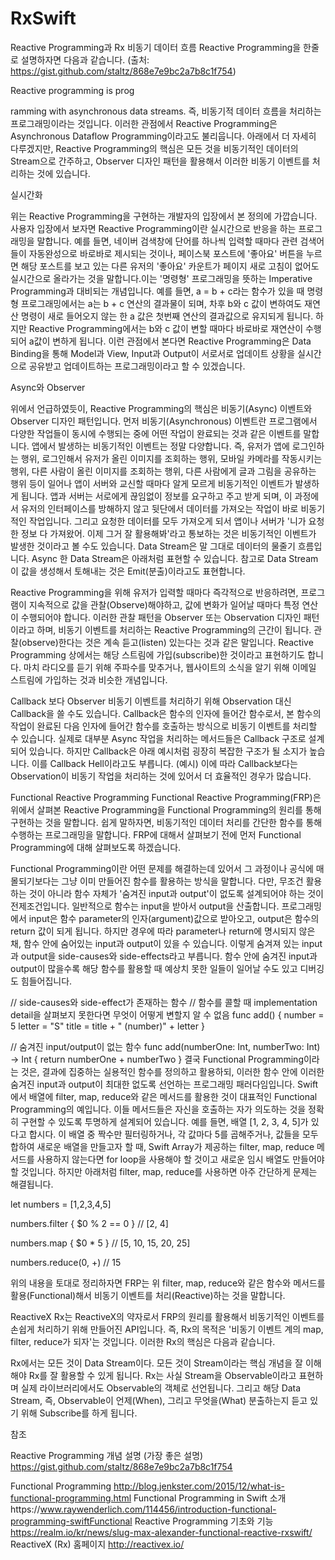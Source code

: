 # RxSwift




Reactive Programming과 Rx
비동기 데이터 흐름
Reactive Programming을 한줄로 설명하자면 다음과 같습니다. 
(출처: https://gist.github.com/staltz/868e7e9bc2a7b8c1f754)

Reactive programming is prog

ramming with asynchronous data streams.
즉, 비동기적 데이터 흐름을 처리하는 프로그래밍이라는 것입니다. 이러한 관점에서 Reactive Programming은 Asynchronous Dataflow Programming이라고도 불리웁니다. 아래에서 더 자세히 다루겠지만, Reactive Programming의 핵심은 모든 것을 비동기적인 데이터의 Stream으로 간주하고, Observer 디자인 패턴을 활용해서 이러한 비동기 이벤트를 처리하는 것에 있습니다.

실시간화

위는 Reactive Programming을 구현하는 개발자의 입장에서 본 정의에 가깝습니다. 
사용자 입장에서 보자면 Reactive Programming이란 실시간으로 반응을 하는 프로그래밍을 말합니다. 예를 들면, 네이버 검색창에 단어를 하나씩 입력할 때마다 관련 검색어들이 자동완성으로 바로바로 제시되는 것이나, 페이스북 포스트에 '좋아요' 버튼을 누르면 해당 포스트를 보고 있는 다른 유저의 '좋아요' 카운트가 페이지 새로 고침이 없어도 실시간으로 올라가는 것을 말합니다.이는 '명령형' 프로그래밍을 뜻하는 Imperative Programming과 대비되는 개념입니다. 예를 들면, a = b + c라는 함수가 있을 때 명령형 프로그래밍에서는 a는 b + c 연산의 결과물이 되며, 차후 b와 c 값이 변하여도 재연산 명령이 새로 들어오지 않는 한 a 값은 첫번째 연산의 결과값으로 유지되게 됩니다. 하지만 Reactive Programming에서는 b와 c 값이 변할 때마다 바로바로 재연산이 수행되어 a값이 변하게 됩니다.
이런 관점에서 본다면 Reactive Programming은 Data Binding을 통해 Model과 View, Input과 Output이 서로서로 업데이트 상황을 실시간으로 공유받고 업데이트하는 프로그래밍이라고 할 수 있겠습니다.

Async와 Observer

위에서 언급하였듯이, Reactive Programming의 핵심은 비동기(Async) 이벤트와 Observer 디자인 패턴입니다. 
먼저 비동기(Asynchronous) 이벤트란 프로그램에서 다양한 작업들이 동시에 수행되는 중에 어떤 작업이 완료되는 것과 같은 이벤트를 말합니다. 앱에서 발생하는 비동기적인 이벤트는 정말 다양합니다. 즉, 유저가 앱에 로그인하는 행위, 로그인해서 유저가 올린 이미지를 조회하는 행위, 모바일 카메라를 작동시키는 행위, 다른 사람이 올린 이미지를 조회하는 행위, 다른 사람에게 글과 그림을 공유하는 행위 등이 일어나 앱이 서버와 교신할 때마다 알게 모르게 비동기적인 이벤트가 발생하게 됩니다. 
앱과 서버는 서로에게 끊임없이 정보를 요구하고 주고 받게 되며, 이 과정에서 유저의 인터페이스를 방해하지 않고 뒷단에서 데이터를 가져오는 작업이 바로 비동기적인 작업입니다. 그리고 요청한 데이터를 모두 가져오게 되서 앱이나 서버가 '니가 요청한 정보 다 가져왔어. 이제 그거 잘 활용해봐'라고 통보하는 것은 비동기적인 이벤트가 발생한 것이라고 볼 수도 있습니다.
Data Stream은 말 그대로 데이터의 물줄기 흐름입니다. Async 한 Data Stream은 아래처럼 표현할 수 있습니다. 참고로 Data Stream이 값을 생성해서 토해내는 것은 Emit(분출)이라고도 표현합니다.

Reactive Programming을 위해 유저가 입력할 때마다 즉각적으로 반응하려면, 프로그램이 지속적으로 값을 관찰(Observe)해야하고, 값에 변화가 일어날 때마다 특정 연산이 수행되어야 합니다. 이러한 관찰 패턴을 Observer 또는 Observation 디자인 패턴이라고 하며, 비동기 이벤트를 처리하는 Reactive Programming의 근간이 됩니다.
관찰(observe)한다는 것은 계속 듣고(listen) 있는다는 것과 같은 말입니다. Reactive Programming 상에서는 해당 스트림에 가입(subscribe)한 것이라고 표현하기도 합니다. 마치 라디오를 듣기 위해 주파수를 맞추거나, 웹사이트의 소식을 알기 위해 이메일 스트림에 가입하는 것과 비슷한 개념입니다.

Callback 보다 Observer
비동기 이벤트를 처리하기 위해 Observation 대신 Callback을 쓸 수도 있습니다. Callback은 함수의 인자에 들어간 함수로서, 본 함수의 작업이 완료된 다음 인자에 들어간 함수를 호출하는 방식으로 비동기 이벤트를 처리할 수 있습니다. 실제로 대부분 Async 작업을 처리하는 메서드들은 Callback 구조로 설계되어 있습니다. 하지만 Callback은 아래 예시처럼 굉장히 복잡한 구조가 될 소지가 높습니다. 이를 Callback Hell이라고도 부릅니다.
(예시)
이에 따라 Callback보다는 Observation이 비동기 작업을 처리하는 것에 있어서 더 효율적인 경우가 많습니다.

Functional Reactive Programming
Functional Reactive Programming(FRP)은 위에서 살펴본 Reactive Programming을 Functional Programming의 원리를 통해 구현하는 것을 말합니다. 쉽게 말하자면, 비동기적인 데이터 처리를 간단한 함수를 통해 수행하는 프로그래밍을 말합니다. FRP에 대해서 살펴보기 전에 먼저 Functional Programming에 대해 살펴보도록 하겠습니다.

Functional Programming이란 어떤 문제를 해결하는데 있어서 그 과정이나 공식에 매몰되기보다는 그냥 이미 만들어진 함수를 활용하는 방식을 말합니다. 다만, 무조건 활용하는 것이 아니라 함수 자체가 '숨겨진 input과 output'이 없도록 설계되어야 하는 것이 전제조건입니다.
일반적으로 함수는 input을 받아서 output을 산출합니다. 프로그래밍에서 input은 함수 parameter의 인자(argument)값으로 받아오고, output은 함수의 return 값이 되게 됩니다. 하지만 경우에 따라 parameter나 return에 명시되지 않은채, 함수 안에 숨어있는 input과 output이 있을 수 있습니다. 이렇게 숨겨져 있는 input과 output을 side-causes와 side-effects라고 부릅니다. 함수 안에 숨겨진 input과 output이 많을수록 해당 함수를 활용할 때 예상치 못한 일들이 일어날 수도 있고 디버깅도 힘들어집니다. 

// side-causes와 side-effect가 존재하는 함수
// 함수를 콜할 때 implementation detail을 살펴보지 못한다면 무엇이 어떻게 변할지 알 수 없음 
func add() {
    number = 5
    letter = "S"
    title = title + " \(number)" + letter
}

// 숨겨진 input/output이 없는 함수
func add(numberOne: Int, numberTwo: Int) -> Int {
    return numberOne + numberTwo
}
결국 Functional Programming이라는 것은, 결과에 집중하는 실용적인 함수를 정의하고 활용하되, 이러한 함수 안에 이러한 숨겨진 input과 output이 최대한 없도록 선언하는 프로그래밍 패러다임입니다. Swift에서 배열에 filter, map, reduce와 같은 메서드를 활용한 것이 대표적인 Functional Programming의 예입니다. 이들 메서드들은 자신을 호출하는 자가 의도하는 것을 정확히 구현할 수 있도록 투명하게 설계되어 있습니다. 예를 들면, 배열 [1, 2, 3, 4, 5]가 있다고 합시다. 이 배열 중 짝수만 필터링하거나, 각 값마다 5를 곱해주거나, 값들을 모두 합하여 새로운 배열을 만들고자 할 때, Swift Array가 제공하는 filter, map, reduce 메서드를 사용하지 않는다면 for loop을 사용해야 할 것이고 새로운 임시 배열도 만들어야 할 것입니다. 하지만 아래처럼 filter, map, reduce를 사용하면 아주 간단하게 문제는 해결됩니다.

let numbers = [1,2,3,4,5]


numbers.filter { $0 % 2 == 0 }
// [2, 4]

numbers.map { $0 * 5 }
// [5, 10, 15, 20, 25]

numbers.reduce(0, +)
// 15

위의 내용을 토대로 정리하자면 FRP는 위 filter, map, reduce와 같은 함수와 메서드를 활용(Functional)해서 비동기 이벤트를 처리(Reactive)하는 것을 말합니다.

ReactiveX
Rx는 ReactiveX의 약자로서 FRP의 원리를 활용해서 비동기적인 이벤트를 손쉽게 처리하기 위해 만들어진 API입니다. 즉, Rx의 목적은 '비동기 이벤트 계의 map, filter, reduce가 되자'는 것입니다. 이러한 Rx의 핵심은 다음과 같습니다. 

Rx에서는 모든 것이 Data Stream이다.
모든 것이 Stream이라는 핵심 개념을 잘 이해해야 Rx를 잘 활용할 수 있게 됩니다. Rx는 사실 Stream을 Observable이라고 표현하며 실제 라이브러리에서도 Observable의 객체로 선언됩니다. 그리고 해당 Data Stream, 즉, Observable이 언제(When), 그리고 무엇을(What) 분출하는지 듣고 있기 위해 Subscribe를 하게 됩니다.  

참조


Reactive Programming 개념 설명 (가장 좋은 설명)
https://gist.github.com/staltz/868e7e9bc2a7b8c1f754

Functional Programming
http://blog.jenkster.com/2015/12/what-is-functional-programming.html
Functional Programming in Swift 소개https://www.raywenderlich.com/114456/introduction-functional-programming-swiftFunctional Reactive Programming 기초와 기능
https://realm.io/kr/news/slug-max-alexander-functional-reactive-rxswift/
ReactiveX (Rx) 홈페이지
http://reactivex.io/

